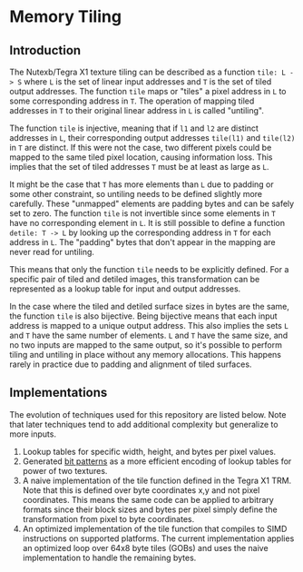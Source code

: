 # Memory Tiling
## Introduction
The Nutexb/Tegra X1 texture tiling can be described as a function `tile: L -> S` where `L` is the set of linear input addresses and `T` is the set of tiled output addresses. The function `tile` maps or "tiles" a pixel address in `L` to some corresponding address in `T`. The operation of mapping tiled addresses in `T` to their original linear address in `L` is called "untiling".

The function `tile` is injective, meaning that if `l1` and `l2` are distinct addresses in `L`, their corresponding output addresses `tile(l1)` and `tile(l2)` in `T` are distinct. If this were not the case, two different pixels could be mapped to the same tiled pixel location, causing information loss. This implies that the set of tiled addresses `T` must be at least as large as `L`. 

It might be the case that `T` has more elements than `L` due to padding or some other constraint, so untiling needs to be defined slightly more carefully. These "unmapped" elements are padding bytes and can be safely set to zero. The function `tile` is not invertible since some elements in `T` have no corresponding element in `L`. It is still possible to define a function `detile: T -> L` by looking up the corresponding address in `T` for each address in `L`. The "padding" bytes that don't appear in the mapping are never read for untiling.

This means that only the function `tile` needs to be explicitly defined. For a specific pair of tiled and detiled images, this transformation can be represented as a lookup table for input and output addresses.  

In the case where the tiled and detiled surface sizes in bytes are the same, the function `tile` is also bijective. Being bijective means that each input address is mapped to a unique output address. This also implies the sets `L` and `T` have the same number of elements. `L` and `T` have the same size, and no two inputs are mapped to the same output, so it's possible to perform tiling and untiling in place without any memory allocations. This happens rarely in practice due to padding and alignment of tiled surfaces.

## Implementations
The evolution of techniques used for this repository are listed below. Note that later techniques tend to add additional complexity but generalize to more inputs.
1. Lookup tables for specific width, height, and bytes per pixel values.
2. Generated [bit patterns](https://fgiesen.wordpress.com/2011/01/17/texture-tiling-and-tiling/) as a more efficient encoding of lookup tables for power of two textures.
3. A naive implementation of the tile function defined in the Tegra X1 TRM. Note that this is defined over byte coordinates x,y and not pixel coordinates. This means the same code can be applied to arbitrary formats since their block sizes and bytes per pixel simply define the transformation from pixel to byte coordinates.
4. An optimized implementation of the tile function that compiles to SIMD instructions on supported platforms. The current implementation applies an optimized loop over 64x8 byte tiles (GOBs) and uses the naive implementation to handle the remaining bytes. 
